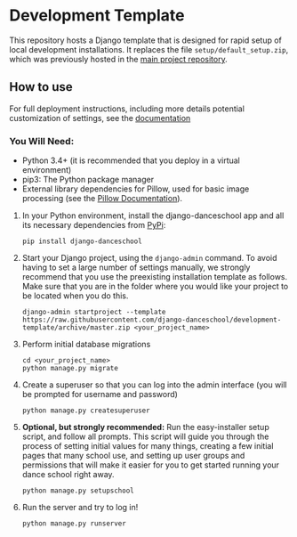 # Development Template

This repository hosts a Django template that is designed for rapid setup of local development installations.  It replaces the file `setup/default_setup.zip`, which was previously hosted in the [main project repository](https://github.com/django-danceschool/django-danceschool).

## How to use

For full deployment instructions, including more details potential customization of settings, see the [documentation](https://django-danceschool.readthedocs.io/en/latest/installation_development.html)

### You Will Need:

-  Python 3.4+ (it is recommended that you deploy in a virtual environment)
-  pip3: The Python package manager
-  External library dependencies for Pillow, used for basic image
   processing (see the [Pillow
   Documentation](http://pillow.readthedocs.io/en/3.4.x/installation.html)).
   
1. In your Python environment, install the django-danceschool app and all its
   necessary dependencies from [PyPi](https://pypi.python.org/pypi):

    ``pip install django-danceschool``

2. Start your Django project, using the ``django-admin`` command.  To avoid
   having to set a large number of settings manually, we strongly recommend
   that you use the preexisting installation template as follows.  Make sure
   that you are in the folder where you would like your project to be located when you do this.

   ``django-admin startproject --template https://raw.githubusercontent.com/django-danceschool/development-template/archive/master.zip <your_project_name>``

3. Perform initial database migrations
       
       cd <your_project_name>
       python manage.py migrate

4. Create a superuser so that you can log into the admin interface (you
   will be prompted for username and password)

       python manage.py createsuperuser

5. **Optional, but strongly recommended:** Run the easy-installer setup
   script, and follow all prompts.  This script will guide you through
   the process of setting initial values for many things, creating a few
   initial pages that many school use, and setting up user groups and
   permissions that will make it easier for you to get started running
   your dance school right away.

       python manage.py setupschool

6. Run the server and try to log in!

       python manage.py runserver
